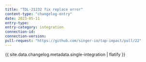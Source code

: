 ```yaml
---
title: "TDL-21232 fix replace error"
content-type: "changelog-entry"
date: 2023-05-11
entry-type: 
entry-category: integration
connection-id: 
connection-version: 
pull-request: "https://github.com/singer-io/tap-impact/pull/22"
---
```

{{ site.data.changelog.metadata.single-integration | flatify }}